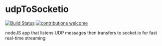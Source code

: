 # udpToSocketio 
[![Build Status](https://beefier-pike-4436.dataplicity.io/buildStatus/icon?job=nodeTest)](https://beefier-pike-4436.dataplicity.io/job/nodeTest)
[![contributions welcome](https://img.shields.io/badge/contributions-welcome-brightgreen.svg?style=flat)](https://github.com/dwyl/esta/issues)

nodeJS app that listens UDP messages then transfers to socket.io for fast real-time streaming

